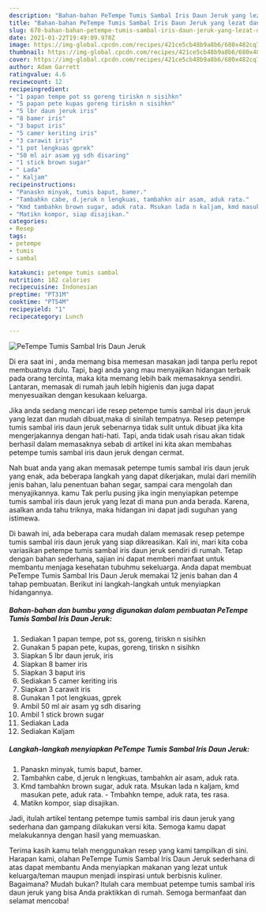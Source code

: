 ```yaml
---
description: "Bahan-bahan PeTempe Tumis Sambal Iris Daun Jeruk yang lezat dan Mudah Dibuat"
title: "Bahan-bahan PeTempe Tumis Sambal Iris Daun Jeruk yang lezat dan Mudah Dibuat"
slug: 670-bahan-bahan-petempe-tumis-sambal-iris-daun-jeruk-yang-lezat-dan-mudah-dibuat
date: 2021-01-22T19:49:09.978Z
image: https://img-global.cpcdn.com/recipes/421ce5cb48b9a8b6/680x482cq70/petempe-tumis-sambal-iris-daun-jeruk-foto-resep-utama.jpg
thumbnail: https://img-global.cpcdn.com/recipes/421ce5cb48b9a8b6/680x482cq70/petempe-tumis-sambal-iris-daun-jeruk-foto-resep-utama.jpg
cover: https://img-global.cpcdn.com/recipes/421ce5cb48b9a8b6/680x482cq70/petempe-tumis-sambal-iris-daun-jeruk-foto-resep-utama.jpg
author: Adam Garrett
ratingvalue: 4.6
reviewcount: 12
recipeingredient:
- "1 papan tempe pot ss goreng tiriskn n sisihkn"
- "5 papan pete kupas goreng tiriskn n sisihkn"
- "5 lbr daun jeruk iris"
- "8 bamer iris"
- "3 baput iris"
- "5 camer keriting iris"
- "3 carawit iris"
- "1 pot lengkuas gprek"
- "50 ml air asam yg sdh disaring"
- "1 stick brown sugar"
- " Lada"
- " Kaljam"
recipeinstructions:
- "Panaskn minyak, tumis baput, bamer."
- "Tambahkn cabe, d.jeruk n lengkuas, tambahkn air asam, aduk rata."
- "Kmd tambahkn brown sugar, aduk rata. Msukan lada n kaljam, kmd masukan pete, aduk rata. Tmbahkn tempe, aduk rata, tes rasa."
- "Matikn kompor, siap disajikan."
categories:
- Resep
tags:
- petempe
- tumis
- sambal

katakunci: petempe tumis sambal 
nutrition: 182 calories
recipecuisine: Indonesian
preptime: "PT31M"
cooktime: "PT54M"
recipeyield: "1"
recipecategory: Lunch

---
```



![PeTempe Tumis Sambal Iris Daun Jeruk](https://img-global.cpcdn.com/recipes/421ce5cb48b9a8b6/680x482cq70/petempe-tumis-sambal-iris-daun-jeruk-foto-resep-utama.jpg)

Di era  saat ini , anda memang bisa memesan masakan jadi tanpa perlu repot membuatnya dulu. Tapi, bagi anda yang mau menyajikan hidangan terbaik pada orang tercinta, maka kita memang lebih baik memasaknya sendiri. Lantaran, memasak di rumah jauh lebih higienis dan juga dapat menyesuaikan dengan kesukaan keluarga.

Jika anda sedang mencari ide resep petempe tumis sambal iris daun jeruk yang lezat dan mudah dibuat,maka di sinilah tempatnya. Resep petempe tumis sambal iris daun jeruk  sebenarnya tidak sulit untuk dibuat jika kita mengerjakannya dengan hati-hati. Tapi, anda tidak usah risau akan tidak berhasil dalam memasaknya 
sebab di artikel ini kita akan membahas petempe tumis sambal iris daun jeruk dengan cermat.  



Nah buat anda yang akan memasak petempe tumis sambal iris daun jeruk yang enak, ada beberapa langkah yang dapat dikerjakan, mulai dari memilih jenis bahan, lalu penentuan bahan segar, sampai cara mengolah dan menyajikannya. kamu Tak perlu pusing jika ingin menyiapkan petempe tumis sambal iris daun jeruk yang lezat di mana pun anda berada. Karena, asalkan anda  tahu triknya, maka hidangan ini dapat jadi suguhan yang istimewa.

Di bawah ini, ada beberapa cara mudah dalam memasak resep petempe tumis sambal iris daun jeruk yang siap dikreasikan. Kali ini, mari kita coba variasikan petempe tumis sambal iris daun jeruk sendiri di rumah. Tetap dengan bahan sederhana, sajian ini dapat memberi manfaat untuk membantu menjaga kesehatan tubuhmu sekeluarga. Anda dapat membuat PeTempe Tumis Sambal Iris Daun Jeruk memakai 12 jenis bahan dan 4 tahap pembuatan. Berikut ini langkah-langkah untuk menyiapkan hidangannya.

<!--inarticleads1-->

##### Bahan-bahan dan bumbu yang digunakan dalam pembuatan PeTempe Tumis Sambal Iris Daun Jeruk:

1. Sediakan 1 papan tempe, pot ss, goreng, tiriskn n sisihkn
1. Gunakan 5 papan pete, kupas, goreng, tiriskn n sisihkn
1. Siapkan 5 lbr daun jeruk, iris
1. Siapkan 8 bamer iris
1. Siapkan 3 baput iris
1. Sediakan 5 camer keriting iris
1. Siapkan 3 carawit iris
1. Gunakan 1 pot lengkuas, gprek
1. Ambil 50 ml air asam yg sdh disaring
1. Ambil 1 stick brown sugar
1. Sediakan  Lada
1. Sediakan  Kaljam




<!--inarticleads2-->

##### Langkah-langkah menyiapkan PeTempe Tumis Sambal Iris Daun Jeruk:

1. Panaskn minyak, tumis baput, bamer.
1. Tambahkn cabe, d.jeruk n lengkuas, tambahkn air asam, aduk rata.
1. Kmd tambahkn brown sugar, aduk rata. Msukan lada n kaljam, kmd masukan pete, aduk rata. - Tmbahkn tempe, aduk rata, tes rasa.
1. Matikn kompor, siap disajikan.




Jadi, itulah artikel tentang  petempe tumis sambal iris daun jeruk  yang sederhana dan gampang dilakukan versi kita. Semoga kamu dapat melakukannya dengan hasil yang memuaskan. 

Terima kasih kamu telah menggunakan resep yang kami tampilkan di sini. Harapan kami, olahan  PeTempe Tumis Sambal Iris Daun Jeruk sederhana di atas dapat membantu Anda menyiapkan makanan yang lezat untuk keluarga/teman maupun menjadi inspirasi untuk berbisnis kuliner. Bagaimana? Mudah bukan? Itulah cara membuat petempe tumis sambal iris daun jeruk yang bisa Anda praktikkan di rumah. Semoga bermanfaat dan selamat mencoba!

